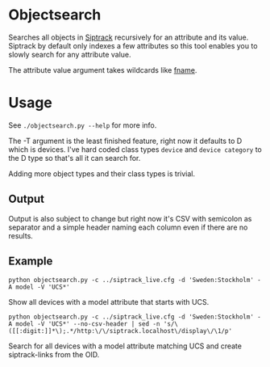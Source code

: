 # Objectsearch

Searches all objects in [Siptrack](https://github.com/sii/siptrackweb) recursively for an attribute and its value. Siptrack by default only indexes a few attributes so this tool enables you to slowly search for any attribute value. 

The attribute value argument takes wildcards like [fname](https://docs.python.org/2/library/fnmatch.html).

# Usage

See ``./objectsearch.py --help`` for more info. 

The -T argument is the least finished feature, right now it defaults to D which is devices. I've hard coded class types ``device`` and ``device category`` to the D type so that's all it can search for. 

Adding more object types and their class types is trivial.

## Output

Output is also subject to change but right now it's CSV with semicolon as separator and a simple header naming each column even if there are no results.

## Example

    python objectsearch.py -c ../siptrack_live.cfg -d 'Sweden:Stockholm' -A model -V 'UCS*'

Show all devices with a model attribute that starts with UCS. 

    python objectsearch.py -c ../siptrack_live.cfg -d 'Sweden:Stockholm' -A model -V 'UCS*' --no-csv-header | sed -n 's/\([[:digit:]]*\);.*/http:\/\/siptrack.localhost\/display\/\1/p'

Search for all devices with a model attribute matching UCS and create siptrack-links from the OID.

